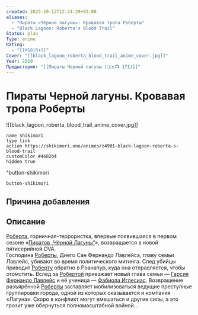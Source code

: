 ```yaml
---
created: 2025-10-12T12:24:29+03:00
aliases:
  - "Пираты «Чёрной лагуны»: Кровавая тропа Роберты"
  - "Black Lagoon: Roberta's Blood Trail"
Status: plan
Type: anime
Rating:
  - "[[®️18|R+]]"
Cover: "[[black_lagoon_roberta_blood_trail_anime_cover.jpg]]"
Year: 2010
Предыстория: "[[Пираты Черной лагуны (🇯🇵📺 171)]]"
---
```


# Пираты Черной лагуны. Кровавая тропа Роберты

![[black_lagoon_roberta_blood_trail_anime_cover.jpg]]



```button
name Shikimori
type link
action https://shikimori.one/animes/z4901-black-lagoon-roberta-s-blood-trail
customColor #4682b4
hidden true
```
^button-shikimori





`button-shikimori`

## Причина добавления




## Описание

[Роберта](https://shikimori.one/characters/2762-roberta), горничная-террористка, впервые появившаяся в первом сезоне «[Пиратов „Чёрной Лагуны“](https://shikimori.one/animes/889-black-lagoon)», возвращается в новой пятисерийной OVA.  
Господина [Роберты](https://shikimori.one/characters/2762-roberta), Диего Сан Фернандо Лавлейса, главу семьи Лавлейс, убивают во время политического митинга. След убийцы приводит [Роберту](https://shikimori.one/characters/2762-roberta) обратно в Роанапур, куда она отправляется, чтобы отомстить. Вслед за [Робертой](https://shikimori.one/characters/2762-roberta) приезжает новый глава семьи — [Гарсия Фернандо Лавлейс](https://shikimori.one/characters/14238-garcia-fernando-lovelace) и её ученица — [Фабиола Иглесиас](https://shikimori.one/characters/29458-fabiola-iglesias). Возвращение разъярённой [Роберты](https://shikimori.one/characters/2762-roberta) заставляет мобилизоваться ведущие преступные группировки города, одной из которых оказывается и компания «Лагуна». Скоро в конфликт могут вмешаться и другие силы, а это грозит уже обернуться полномасштабной войной...
